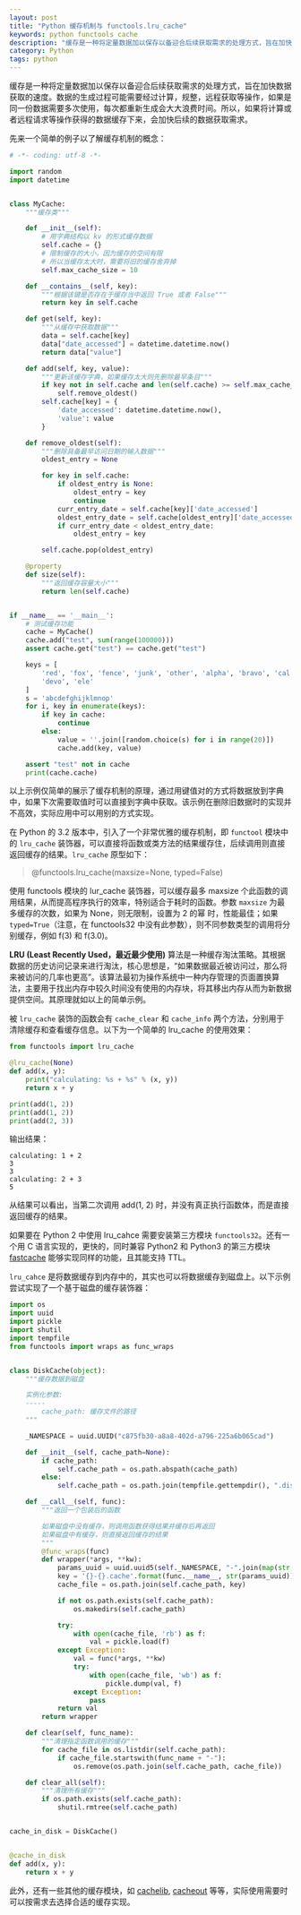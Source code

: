 ```yaml
---
layout: post
title: "Python 缓存机制与 functools.lru_cache"
keywords: python functools cache
description: "缓存是一种将定量数据加以保存以备迎合后续获取需求的处理方式，旨在加快数据获取的速度"
category: Python
tags: python
---
```


缓存是一种将定量数据加以保存以备迎合后续获取需求的处理方式，旨在加快数据获取的速度。数据的生成过程可能需要经过计算，规整，远程获取等操作，如果是同一份数据需要多次使用，每次都重新生成会大大浪费时间。所以，如果将计算或者远程请求等操作获得的数据缓存下来，会加快后续的数据获取需求。

先来一个简单的例子以了解缓存机制的概念：

```python
# -*- coding: utf-8 -*-

import random
import datetime


class MyCache:
    """缓存类"""

    def __init__(self):
        # 用字典结构以 kv 的形式缓存数据
        self.cache = {}
        # 限制缓存的大小，因为缓存的空间有限
        # 所以当缓存太大时，需要将旧的缓存舍弃掉
        self.max_cache_size = 10

    def __contains__(self, key):
        """根据该键是否存在于缓存当中返回 True 或者 False"""
        return key in self.cache

    def get(self, key):
        """从缓存中获取数据"""
        data = self.cache[key]
        data["date_accessed"] = datetime.datetime.now()
        return data["value"]

    def add(self, key, value):
        """更新该缓存字典，如果缓存太大则先删除最早条目"""
        if key not in self.cache and len(self.cache) >= self.max_cache_size:
            self.remove_oldest()
        self.cache[key] = {
            'date_accessed': datetime.datetime.now(),
            'value': value
        }

    def remove_oldest(self):
        """删除具备最早访问日期的输入数据"""
        oldest_entry = None

        for key in self.cache:
            if oldest_entry is None:
                oldest_entry = key
                continue
            curr_entry_date = self.cache[key]['date_accessed']
            oldest_entry_date = self.cache[oldest_entry]['date_accessed']
            if curr_entry_date < oldest_entry_date:
                oldest_entry = key

        self.cache.pop(oldest_entry)

    @property
    def size(self):
        """返回缓存容量大小"""
        return len(self.cache)


if __name__ == '__main__':
    # 测试缓存功能
    cache = MyCache()
    cache.add("test", sum(range(100000)))
    assert cache.get("test") == cache.get("test")

    keys = [
        'red', 'fox', 'fence', 'junk', 'other', 'alpha', 'bravo', 'cal',
        'devo', 'ele'
    ]
    s = 'abcdefghijklmnop'
    for i, key in enumerate(keys):
        if key in cache:
            continue
        else:
            value = ''.join([random.choice(s) for i in range(20)])
            cache.add(key, value)

    assert "test" not in cache
    print(cache.cache)
```

以上示例仅简单的展示了缓存机制的原理，通过用键值对的方式将数据放到字典中，如果下次需要取值时可以直接到字典中获取。该示例在删除旧数据时的实现并不高效，实际应用中可以用别的方式实现。

在 Python 的 3.2 版本中，引入了一个非常优雅的缓存机制，即 `functool` 模块中的 `lru_cache` 装饰器，可以直接将函数或类方法的结果缓存住，后续调用则直接返回缓存的结果。`lru_cache` 原型如下：

> @functools.lru_cache(maxsize=None, typed=False)

使用 functools 模块的 lur_cache 装饰器，可以缓存最多 maxsize 个此函数的调用结果，从而提高程序执行的效率，特别适合于耗时的函数。参数 `maxsize` 为最多缓存的次数，如果为 None，则无限制，设置为 2 的幂 时，性能最佳；如果 `typed=True`（注意，在 functools32 中没有此参数），则不同参数类型的调用将分别缓存，例如 f(3) 和 f(3.0)。

**LRU (Least Recently Used，最近最少使用)** 算法是一种缓存淘汰策略。其根据数据的历史访问记录来进行淘汰，核心思想是，“如果数据最近被访问过，那么将来被访问的几率也更高”。该算法最初为操作系统中一种内存管理的页面置换算法，主要用于找出内存中较久时间没有使用的内存块，将其移出内存从而为新数据提供空间。其原理就如以上的简单示例。

被 `lru_cache` 装饰的函数会有 `cache_clear` 和 `cache_info` 两个方法，分别用于清除缓存和查看缓存信息。以下为一个简单的 lru_cache 的使用效果：

```python
from functools import lru_cache

@lru_cache(None)
def add(x, y):
    print("calculating: %s + %s" % (x, y))
    return x + y

print(add(1, 2))
print(add(1, 2))
print(add(2, 3))
```

输出结果：

```
calculating: 1 + 2
3
3
calculating: 2 + 3
5
```

从结果可以看出，当第二次调用 add(1, 2) 时，并没有真正执行函数体，而是直接返回缓存的结果。

如果要在 Python 2 中使用 lru_cahce 需要安装第三方模块 `functools32`。还有一个用 C 语言实现的，更快的，同时兼容 Python2 和 Python3 的第三方模块 [fastcache](https://github.com/pbrady/fastcache) 能够实现同样的功能，且其能支持 TTL。

`lru_cahce` 是将数据缓存到内存中的，其实也可以将数据缓存到磁盘上。以下示例尝试实现了一个基于磁盘的缓存装饰器：

```python
import os
import uuid
import pickle
import shutil
import tempfile
from functools import wraps as func_wraps


class DiskCache(object):
    """缓存数据到磁盘

    实例化参数:
    -----
        cache_path: 缓存文件的路径
    """

    _NAMESPACE = uuid.UUID("c875fb30-a8a8-402d-a796-225a6b065cad")

    def __init__(self, cache_path=None):
        if cache_path:
            self.cache_path = os.path.abspath(cache_path)
        else:
            self.cache_path = os.path.join(tempfile.gettempdir(), ".diskcache")

    def __call__(self, func):
        """返回一个包装后的函数

        如果磁盘中没有缓存，则调用函数获得结果并缓存后再返回
        如果磁盘中有缓存，则直接返回缓存的结果
        """
        @func_wraps(func)
        def wrapper(*args, **kw):
            params_uuid = uuid.uuid5(self._NAMESPACE, "-".join(map(str, (args, kw))))
            key = '{}-{}.cache'.format(func.__name__, str(params_uuid))
            cache_file = os.path.join(self.cache_path, key)

            if not os.path.exists(self.cache_path):
                os.makedirs(self.cache_path)

            try:
                with open(cache_file, 'rb') as f:
                    val = pickle.load(f)
            except Exception:
                val = func(*args, **kw)
                try:
                    with open(cache_file, 'wb') as f:
                        pickle.dump(val, f)
                except Exception:
                    pass
            return val
        return wrapper

    def clear(self, func_name):
        """清理指定函数调用的缓存"""
        for cache_file in os.listdir(self.cache_path):
            if cache_file.startswith(func_name + "-"):
                os.remove(os.path.join(self.cache_path, cache_file))

    def clear_all(self):
        """清理所有缓存"""
        if os.path.exists(self.cache_path):
            shutil.rmtree(self.cache_path)


cache_in_disk = DiskCache()


@cache_in_disk
def add(x, y):
    return x + y
```

此外，还有一些其他的缓存模块，如 [cachelib](https://github.com/pallets/cachelib), [cacheout](https://github.com/dgilland/cacheout) 等等，实际使用需要时可以按需求去选择合适的缓存实现。
